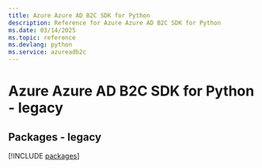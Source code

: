 ```yaml
---
title: Azure Azure AD B2C SDK for Python
description: Reference for Azure Azure AD B2C SDK for Python
ms.date: 03/14/2025
ms.topic: reference
ms.devlang: python
ms.service: azureadb2c
---
```

# Azure Azure AD B2C SDK for Python - legacy
## Packages - legacy
[!INCLUDE [packages](azure-ad-b2c-index.md)]